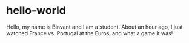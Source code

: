 # hello-world
Hello, my name is Binvant and I am a student.
About an hour ago, I just watched France vs. Portugal at the Euros, and what a game it was!
